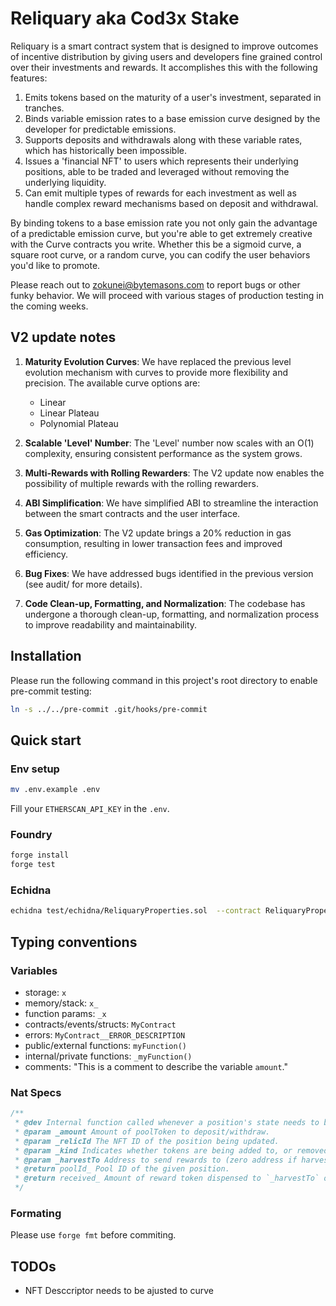 # Reliquary aka Cod3x Stake

Reliquary is a smart contract system that is designed to improve outcomes of incentive distribution by giving users and developers fine grained control over their investments and rewards. It accomplishes this with the following features:

1. Emits tokens based on the maturity of a user's investment, separated in tranches.
2. Binds variable emission rates to a base emission curve designed by the developer for predictable emissions.
3. Supports deposits and withdrawals along with these variable rates, which has historically been impossible.
4. Issues a 'financial NFT' to users which represents their underlying positions, able to be traded and leveraged without removing the underlying liquidity.
5. Can emit multiple types of rewards for each investment as well as handle complex reward mechanisms based on deposit and withdrawal.

By binding tokens to a base emission rate you not only gain the advantage of a predictable emission curve, but you're able
to get extremely creative with the Curve contracts you write. Whether this be a sigmoid curve, a square root curve, or a
random curve, you can codify the user behaviors you'd like to promote.

Please reach out to zokunei@bytemasons.com to report bugs or other funky behavior. We will proceed with various stages of production
testing in the coming weeks.

## V2 update notes

1. **Maturity Evolution Curves**: We have replaced the previous level evolution mechanism with curves to provide more flexibility and precision. The available curve options are:
   - Linear
   - Linear Plateau
   - Polynomial Plateau

2. **Scalable 'Level' Number**: The 'Level' number now scales with an O(1) complexity, ensuring consistent performance as the system grows.

3. **Multi-Rewards with Rolling Rewarders**: The V2 update now enables the possibility of multiple rewards with the rolling rewarders.

4. **ABI Simplification**: We have simplified ABI to streamline the interaction between the smart contracts and the user interface.

5. **Gas Optimization**: The V2 update brings a 20% reduction in gas consumption, resulting in lower transaction fees and improved efficiency.

6. **Bug Fixes**: We have addressed bugs identified in the previous version (see audit/ for more details).

7. **Code Clean-up, Formatting, and Normalization**: The codebase has undergone a thorough clean-up, formatting, and normalization process to improve readability and maintainability.

## Installation

Please run the following command in this project's root directory to enable pre-commit testing:

```bash
ln -s ../../pre-commit .git/hooks/pre-commit
```

## Quick start

### Env setup
```bash
mv .env.example .env
```
Fill your `ETHERSCAN_API_KEY` in the `.env`.

### Foundry
```bash
forge install
forge test
```

### Echidna
```bash
echidna test/echidna/ReliquaryProperties.sol  --contract ReliquaryProperties --config test/echidna/config1_fast.yaml
```

## Typing conventions

### Variables

-   storage: `x`
-   memory/stack: `x_`
-   function params: `_x`
-   contracts/events/structs: `MyContract`
-   errors: `MyContract__ERROR_DESCRIPTION`
-   public/external functions: `myFunction()`
-   internal/private functions: `_myFunction()`
-   comments: "This is a comment to describe the variable `amount`."

### Nat Specs

```js
/**
 * @dev Internal function called whenever a position's state needs to be modified.
 * @param _amount Amount of poolToken to deposit/withdraw.
 * @param _relicId The NFT ID of the position being updated.
 * @param _kind Indicates whether tokens are being added to, or removed from, a pool.
 * @param _harvestTo Address to send rewards to (zero address if harvest should not be performed).
 * @return poolId_ Pool ID of the given position.
 * @return received_ Amount of reward token dispensed to `_harvestTo` on harvest.
 */
```

### Formating

Please use `forge fmt` before commiting.

## TODOs

-   NFT Desccriptor needs to be ajusted to curve
